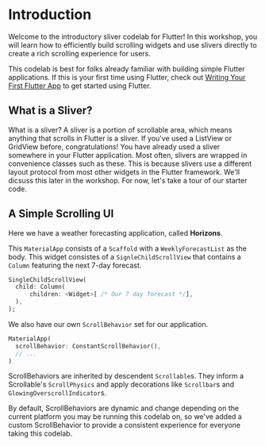 # Introduction

Welcome to the introductory sliver codelab for Flutter!
In this workshop, you will learn how to efficiently build
scrolling widgets and use slivers directly to create a rich
scrolling experience for users.

This codelab is best for folks already familiar with building simple
Flutter applications. If this is your first time using Flutter,
check out [Writing Your First Flutter App](https://flutter.dev/docs/get-started/codelab)
to get started using Flutter.


## What is a Sliver? 

What is a sliver? A sliver is a portion of scrollable area,
which means anything that scrolls in Flutter is a sliver.
If you've used a ListView or GridView before, congratulations!
You have already used a sliver somewhere in your Flutter application.
Most often, slivers are wrapped in convenience classes such as these.
This is because slivers use a different layout protocol from most
other widgets in the Flutter framework. We'll dicsuss this later in
the workshop. For now, let's take a tour of our starter code.

## A Simple Scrolling UI

Here we have a weather forecasting application, called **Horizons**.

This `MaterialApp` consists of a `Scaffold` with a  `WeeklyForecastList` as the body. This widget consistes of a `SignleChildScrollView` that contains a `Column` featuring the next 7-day forecast.

```dart
SingleChildScrollView(
  child: Column(
      children: <Widget>[ /* Our 7 day forecast */],
  ),
);
```

We also have our own `ScrollBehavior` set for our application. 

```dart
MaterialApp(
  scrollBehavior: ConstantScrollBehavior(),
  // ...
)
```

ScrollBehaviors are inherited by descendent `Scrollable`s. They inform a Scrollable's `ScrollPhysics` and apply decorations like `Scrollbar`s and `GlowingOverscrollIndicator`s. 

By default, ScrollBehaviors are dynamic and change depending on the current platform you may be running this codelab on, so we've added a custom ScrollBehavior to provide a consistent experience for everyone taking this codelab.




